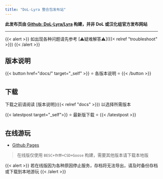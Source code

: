```yaml
---
title: "DoL-Lyra 整合包发布站"
---
```


**此发布页由 [Github: DoL-Lyra/Lyra](https://github.com/DoL-Lyra/Lyra) 构建，并非 DoL 或汉化组官方发布网站**

---

{{< alert >}}
如出现各种问题请先参考 [⚠疑难解答⚠]({{< relref "troubleshoot" >}})
{{< /alert >}}

## 版本说明

{{< button href="docs/" target="_self" >}}
⭐️ 各版本说明 ⭐️
{{< /button >}}

## 下载

下载之前请阅读 [版本说明]({{< relref "docs" >}}) 以选择所需版本

{{< latestpost target="_self">}}
⭐️ 最新版下载 ⭐️
{{< /latestpost >}}

## 在线游玩

- [Github Pages](https://dol-lyra.github.io/)

> 在线版仅使用 `BESC+作弊+CSD+Goose` 构建，需要其他版本请下载本地版

{{< alert >}}
若在线版因为各种原因停止服务，存档将无法导出，请及时备份存档或下载到本地游玩
{{< /alert >}}
